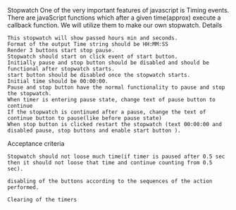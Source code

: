 Stopwatch
One of the very important features of javascript is Timing events. There are javaScript functions which after a given time(approx) execute a callback function. We will utilize them to make our own stopwatch.
Details

    This stopwatch will show passed hours min and seconds.
    Format of the output Time string should be HH:MM:SS
    Render 3 buttons start stop pause.
    Stopwatch should start on click event of start button.
    Initially pause and stop button should be disabled and should be functional after stopwatch starts.
    start button should be disabled once the stopwatch starts.
    Initial time should be 00:00:00.
    Pause and stop button have the normal functionality to pause and stop the stopwatch.
    When timer is entering pause state, change text of pause button to continue
    If the stopwatch is continued after a pause, change the text of continue button to pause(like before pause state)
    When stop button is clicked restart the stopwatch (text 00:00:00 and disabled pause, stop buttons and enable start button ).


Acceptance criteria

    Stopwatch should not loose much time(if timer is paused after 0.5 sec then it should not loose that time and continue counting from 0.5 sec).

    disabling of the buttons according to the sequences of the action performed.

    Clearing of the timers
